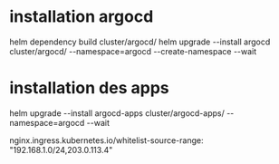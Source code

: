 # installation argocd
helm dependency build cluster/argocd/
helm upgrade --install argocd cluster/argocd/ --namespace=argocd --create-namespace --wait

# installation des apps
helm upgrade --install argocd-apps cluster/argocd-apps/ --namespace=argocd --wait


nginx.ingress.kubernetes.io/whitelist-source-range: "192.168.1.0/24,203.0.113.4"